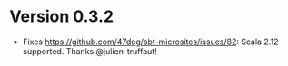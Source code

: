 # Version 0.3.2

- Fixes https://github.com/47deg/sbt-microsites/issues/82: Scala 2.12 supported. Thanks @julien-truffaut!
